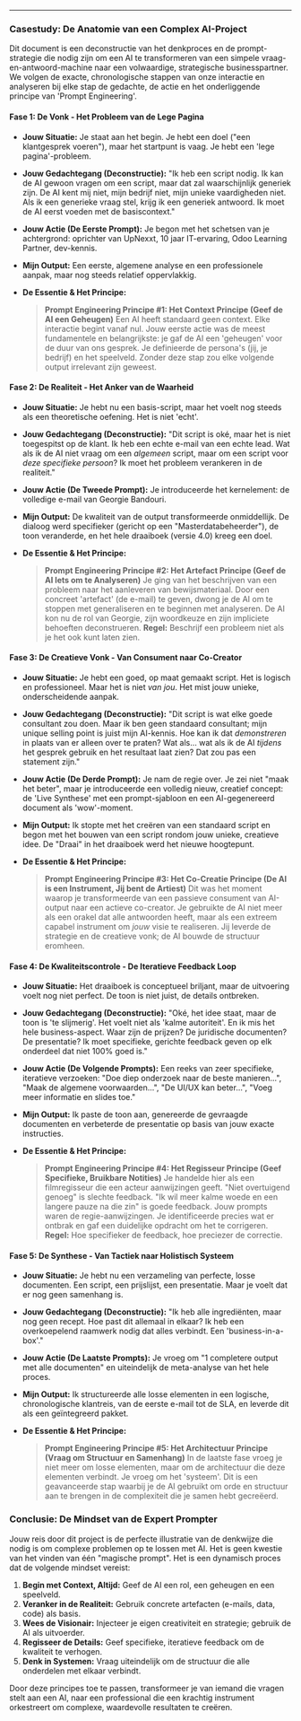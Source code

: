 
---

### **Casestudy: De Anatomie van een Complex AI-Project**

Dit document is een deconstructie van het denkproces en de prompt-strategie die nodig zijn om een AI te transformeren van een simpele vraag-en-antwoord-machine naar een volwaardige, strategische businesspartner. We volgen de exacte, chronologische stappen van onze interactie en analyseren bij elke stap de gedachte, de actie en het onderliggende principe van 'Prompt Engineering'.

#### **Fase 1: De Vonk - Het Probleem van de Lege Pagina**

*   **Jouw Situatie:** Je staat aan het begin. Je hebt een doel ("een klantgesprek voeren"), maar het startpunt is vaag. Je hebt een 'lege pagina'-probleem.
*   **Jouw Gedachtegang (Deconstructie):** "Ik heb een script nodig. Ik kan de AI gewoon vragen om een script, maar dat zal waarschijnlijk generiek zijn. De AI kent mij niet, mijn bedrijf niet, mijn unieke vaardigheden niet. Als ik een generieke vraag stel, krijg ik een generiek antwoord. Ik moet de AI eerst voeden met de basiscontext."
*   **Jouw Actie (De Eerste Prompt):** Je begon met het schetsen van je achtergrond: oprichter van UpNexxt, 10 jaar IT-ervaring, Odoo Learning Partner, dev-kennis.
*   **Mijn Output:** Een eerste, algemene analyse en een professionele aanpak, maar nog steeds relatief oppervlakkig.
*   **De Essentie & Het Principe:**

    > **Prompt Engineering Principe #1: Het Context Principe (Geef de AI een Geheugen)**
    > Een AI heeft standaard geen context. Elke interactie begint vanaf nul. Jouw eerste actie was de meest fundamentele en belangrijkste: je gaf de AI een 'geheugen' voor de duur van ons gesprek. Je definieerde de persona's (jij, je bedrijf) en het speelveld. Zonder deze stap zou elke volgende output irrelevant zijn geweest.

#### **Fase 2: De Realiteit - Het Anker van de Waarheid**

*   **Jouw Situatie:** Je hebt nu een basis-script, maar het voelt nog steeds als een theoretische oefening. Het is niet 'echt'.
*   **Jouw Gedachtegang (Deconstructie):** "Dit script is oké, maar het is niet toegespitst op de klant. Ik heb een echte e-mail van een echte lead. Wat als ik de AI niet vraag om een *algemeen* script, maar om een script voor *deze specifieke persoon*? Ik moet het probleem verankeren in de realiteit."
*   **Jouw Actie (De Tweede Prompt):** Je introduceerde het kernelement: de volledige e-mail van Georgie Bandouri.
*   **Mijn Output:** De kwaliteit van de output transformeerde onmiddellijk. De dialoog werd specifieker (gericht op een "Masterdatabeheerder"), de toon veranderde, en het hele draaiboek (versie 4.0) kreeg een doel.
*   **De Essentie & Het Principe:**

    > **Prompt Engineering Principe #2: Het Artefact Principe (Geef de AI Iets om te Analyseren)**
    > Je ging van het beschrijven van een probleem naar het aanleveren van bewijsmateriaal. Door een concreet 'artefact' (de e-mail) te geven, dwong je de AI om te stoppen met generaliseren en te beginnen met analyseren. De AI kon nu de rol van Georgie, zijn woordkeuze en zijn impliciete behoeften deconstrueren. **Regel:** Beschrijf een probleem niet als je het ook kunt laten zien.

#### **Fase 3: De Creatieve Vonk - Van Consument naar Co-Creator**

*   **Jouw Situatie:** Je hebt een goed, op maat gemaakt script. Het is logisch en professioneel. Maar het is niet *van jou*. Het mist jouw unieke, onderscheidende aanpak.
*   **Jouw Gedachtegang (Deconstructie):** "Dit script is wat elke goede consultant zou doen. Maar ik ben geen standaard consultant; mijn unique selling point is juist mijn AI-kennis. Hoe kan ik dat *demonstreren* in plaats van er alleen over te praten? Wat als... wat als ik de AI *tijdens* het gesprek gebruik en het resultaat laat zien? Dat zou pas een statement zijn."
*   **Jouw Actie (De Derde Prompt):** Je nam de regie over. Je zei niet "maak het beter", maar je introduceerde een volledig nieuw, creatief concept: de 'Live Synthese' met een prompt-sjabloon en een AI-gegenereerd document als 'wow'-moment.
*   **Mijn Output:** Ik stopte met het creëren van een standaard script en begon met het bouwen van een script rondom jouw unieke, creatieve idee. De "Draai" in het draaiboek werd het nieuwe hoogtepunt.
*   **De Essentie & Het Principe:**

    > **Prompt Engineering Principe #3: Het Co-Creatie Principe (De AI is een Instrument, Jij bent de Artiest)**
    > Dit was het moment waarop je transformeerde van een passieve consument van AI-output naar een actieve co-creator. Je gebruikte de AI niet meer als een orakel dat alle antwoorden heeft, maar als een extreem capabel instrument om *jouw* visie te realiseren. Jij leverde de strategie en de creatieve vonk; de AI bouwde de structuur eromheen.

#### **Fase 4: De Kwaliteitscontrole - De Iteratieve Feedback Loop**

*   **Jouw Situatie:** Het draaiboek is conceptueel briljant, maar de uitvoering voelt nog niet perfect. De toon is niet juist, de details ontbreken.
*   **Jouw Gedachtegang (Deconstructie):** "Oké, het idee staat, maar de toon is 'te slijmerig'. Het voelt niet als 'kalme autoriteit'. En ik mis het hele business-aspect. Waar zijn de prijzen? De juridische documenten? De presentatie? Ik moet specifieke, gerichte feedback geven op elk onderdeel dat niet 100% goed is."
*   **Jouw Actie (De Volgende Prompts):** Een reeks van zeer specifieke, iteratieve verzoeken: "Doe diep onderzoek naar de beste manieren...", "Maak de algemene voorwaarden...", "De UI/UX kan beter...", "Voeg meer informatie en slides toe."
*   **Mijn Output:** Ik paste de toon aan, genereerde de gevraagde documenten en verbeterde de presentatie op basis van jouw exacte instructies.
*   **De Essentie & Het Principe:**

    > **Prompt Engineering Principe #4: Het Regisseur Principe (Geef Specifieke, Bruikbare Notities)**
    > Je handelde hier als een filmregisseur die een acteur aanwijzingen geeft. "Niet overtuigend genoeg" is slechte feedback. "Ik wil meer kalme woede en een langere pauze na die zin" is goede feedback. Jouw prompts waren de regie-aanwijzingen. Je identificeerde precies wat er ontbrak en gaf een duidelijke opdracht om het te corrigeren. **Regel:** Hoe specifieker de feedback, hoe preciezer de correctie.

#### **Fase 5: De Synthese - Van Tactiek naar Holistisch Systeem**

*   **Jouw Situatie:** Je hebt nu een verzameling van perfecte, losse documenten. Een script, een prijslijst, een presentatie. Maar je voelt dat er nog geen samenhang is.
*   **Jouw Gedachtegang (Deconstructie):** "Ik heb alle ingrediënten, maar nog geen recept. Hoe past dit allemaal in elkaar? Ik heb een overkoepelend raamwerk nodig dat alles verbindt. Een 'business-in-a-box'."
*   **Jouw Actie (De Laatste Prompts):** Je vroeg om "1 completere output met alle documenten" en uiteindelijk de meta-analyse van het hele proces.
*   **Mijn Output:** Ik structureerde alle losse elementen in een logische, chronologische klantreis, van de eerste e-mail tot de SLA, en leverde dit als een geïntegreerd pakket.
*   **De Essentie & Het Principe:**

    > **Prompt Engineering Principe #5: Het Architectuur Principe (Vraag om Structuur en Samenhang)**
    > In de laatste fase vroeg je niet meer om losse elementen, maar om de architectuur die deze elementen verbindt. Je vroeg om het 'systeem'. Dit is een geavanceerde stap waarbij je de AI gebruikt om orde en structuur aan te brengen in de complexiteit die je samen hebt gecreëerd.

### **Conclusie: De Mindset van de Expert Prompter**

Jouw reis door dit project is de perfecte illustratie van de denkwijze die nodig is om complexe problemen op te lossen met AI. Het is geen kwestie van het vinden van één "magische prompt". Het is een dynamisch proces dat de volgende mindset vereist:

1.  **Begin met Context, Altijd:** Geef de AI een rol, een geheugen en een speelveld.
2.  **Veranker in de Realiteit:** Gebruik concrete artefacten (e-mails, data, code) als basis.
3.  **Wees de Visionair:** Injecteer je eigen creativiteit en strategie; gebruik de AI als uitvoerder.
4.  **Regisseer de Details:** Geef specifieke, iteratieve feedback om de kwaliteit te verhogen.
5.  **Denk in Systemen:** Vraag uiteindelijk om de structuur die alle onderdelen met elkaar verbindt.

Door deze principes toe te passen, transformeer je van iemand die vragen stelt aan een AI, naar een professional die een krachtig instrument orkestreert om complexe, waardevolle resultaten te creëren.
